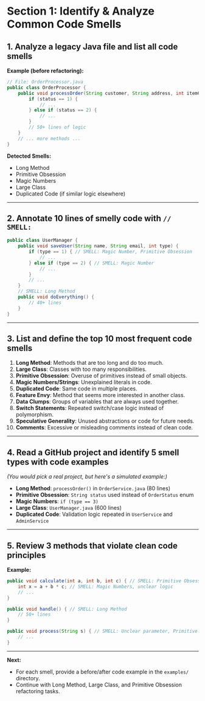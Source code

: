 # Section 1: Identify & Analyze Common Code Smells

## 1. Analyze a legacy Java file and list all code smells

**Example (before refactoring):**
```java
// File: OrderProcessor.java
public class OrderProcessor {
    public void processOrder(String customer, String address, int itemCount, double price, int status) {
        if (status == 1) {
            // ...
        } else if (status == 2) {
            // ...
        }
        // 50+ lines of logic
    }
    // ... more methods ...
}
```
**Detected Smells:**
- Long Method
- Primitive Obsession
- Magic Numbers
- Large Class
- Duplicated Code (if similar logic elsewhere)

---

## 2. Annotate 10 lines of smelly code with `// SMELL:`
```java
public class UserManager {
    public void saveUser(String name, String email, int type) {
        if (type == 1) { // SMELL: Magic Number, Primitive Obsession
            // ...
        } else if (type == 2) { // SMELL: Magic Number
            // ...
        }
        // ...
    }
    // SMELL: Long Method
    public void doEverything() {
        // 40+ lines
    }
}
```

---

## 3. List and define the top 10 most frequent code smells

1. **Long Method**: Methods that are too long and do too much.
2. **Large Class**: Classes with too many responsibilities.
3. **Primitive Obsession**: Overuse of primitives instead of small objects.
4. **Magic Numbers/Strings**: Unexplained literals in code.
5. **Duplicated Code**: Same code in multiple places.
6. **Feature Envy**: Method that seems more interested in another class.
7. **Data Clumps**: Groups of variables that are always used together.
8. **Switch Statements**: Repeated switch/case logic instead of polymorphism.
9. **Speculative Generality**: Unused abstractions or code for future needs.
10. **Comments**: Excessive or misleading comments instead of clean code.

---

## 4. Read a GitHub project and identify 5 smell types with code examples

*(You would pick a real project, but here's a simulated example:)*
- **Long Method**: `processOrder()` in `OrderService.java` (80 lines)
- **Primitive Obsession**: `String status` used instead of `OrderStatus` enum
- **Magic Numbers**: `if (type == 3)`
- **Large Class**: `UserManager.java` (600 lines)
- **Duplicated Code**: Validation logic repeated in `UserService` and `AdminService`

---

## 5. Review 3 methods that violate clean code principles

**Example:**
```java
public void calculate(int a, int b, int c) { // SMELL: Primitive Obsession, unclear naming
    int x = a + b * c; // SMELL: Magic Numbers, unclear logic
    // ...
}

public void handle() { // SMELL: Long Method
    // 50+ lines
}

public void process(String s) { // SMELL: Unclear parameter, Primitive Obsession
    // ...
}
```

---

**Next:**
- For each smell, provide a before/after code example in the `examples/` directory.
- Continue with Long Method, Large Class, and Primitive Obsession refactoring tasks. 
